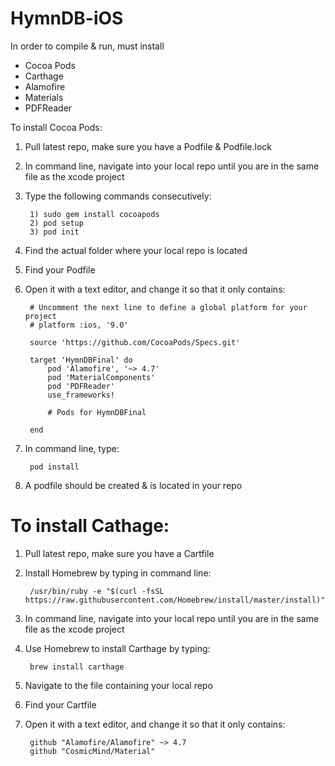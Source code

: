 # HymnDB-iOS

In order to compile & run, must install
- Cocoa Pods
- Carthage
- Alamofire
- Materials
- PDFReader


To install Cocoa Pods:
1) Pull latest repo, make sure you have a Podfile & Podfile.lock
2) In command line, navigate into your local repo until you are in the same file as the xcode project
3) Type the following commands consecutively: 
    
        1) sudo gem install cocoapods
        2) pod setup
        3) pod init

4) Find the actual folder where your local repo is located
5) Find your Podfile
6) Open it with a text editor, and change it so that it only contains:

		# Uncomment the next line to define a global platform for your project
		# platform :ios, '9.0'

		source 'https://github.com/CocoaPods/Specs.git'

		target 'HymnDBFinal' do
			pod 'Alamofire', '~> 4.7'
			pod 'MaterialComponents'
			pod 'PDFReader'
			use_frameworks!
				 
			# Pods for HymnDBFinal

		end


7) In command line, type:
				
		pod install 

8) A podfile should be created & is located in your repo

# To install Cathage:
1) Pull latest repo, make sure you have a Cartfile
2) Install Homebrew by typing in command line:

		/usr/bin/ruby -e "$(curl -fsSL https://raw.githubusercontent.com/Homebrew/install/master/install)"

2) In command line, navigate into your local repo until you are in the same file as the xcode project
3) Use Homebrew to install Carthage by typing:

    	brew install carthage

4) Navigate to the file containing your local repo
5) Find your Cartfile 
6) Open it with a text editor, and change it so that it only contains:

		github "Alamofire/Alamofire" ~> 4.7
		github "CosmicMind/Material"




